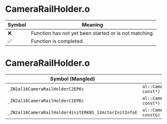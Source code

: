 # CameraRailHolder.o
| Symbol | Meaning 
| ------------- | ------------- 
| :x: | Function has not yet been started or is not matching. 
| :white_check_mark: | Function is completed. 


# CameraRailHolder.o
| Symbol (Mangled) | Symbol (Demangled) | Decompiled? |
| ------------- |  ------------- | ------------- |
| `_ZN2al16CameraRailHolderC2EPKc` | `al::CameraRailHolder::CameraRailHolder(char const*)` | :white_check_mark: |
| `_ZN2al16CameraRailHolderC1EPKc` | `al::CameraRailHolder::CameraRailHolder(char const*)` | :white_check_mark: |
| `_ZN2al16CameraRailHolder4initERKNS_13ActorInitInfoE` | `al::CameraRailHolder::init(al::ActorInitInfo const&)` | :white_check_mark: |
